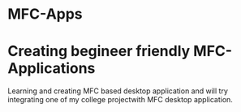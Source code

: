 # MFC-Apps
Creating begineer friendly MFC-Applications
============================================
Learning and creating MFC based desktop application and will try integrating one of my college projectwith MFC desktop application.
